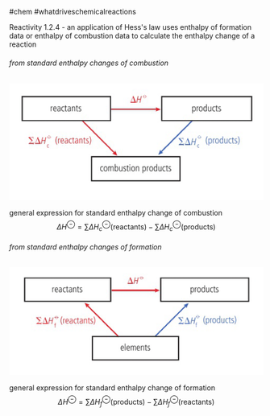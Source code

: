 #chem #whatdriveschemicalreactions  
  
Reactivity 1.2.4 - an application of Hess's law uses enthalpy of formation data or enthalpy of combustion data to calculate the enthalpy change of a reaction  
  
###### from standard enthalpy changes of combustion  
  
![standard enthalpy of combustion.png](Media/2%20Reactivity/2.1/2%20energy%20cycles/standard%20enthalpy%20of%20combustion.png)  
  
general expression for standard enthalpy change of combustion  
$$  
\Delta H^{\ominus}=\sum\Delta H_{c}^{\ominus}(\text{reactants})-\sum\Delta H_{c}^{\ominus}\text{(products)}  
$$  
###### from standard enthalpy changes of formation  
  
![standard enthalpy of formation.png](Media/2%20Reactivity/2.1/2%20energy%20cycles/standard%20enthalpy%20of%20formation.png)  
  
general expression for standard enthalpy change of formation  
$$  
\Delta H^{\ominus}=\sum\Delta H_{f}^{\ominus}\text{(products)}-\sum\Delta H_{f}^{\ominus}\text{(reactants)}  
$$  
